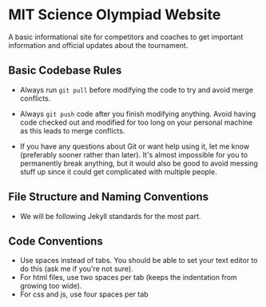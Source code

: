 # MIT Science Olympiad Website
A basic informational site for competitors and coaches to get important information and official updates about the tournament.

## Basic Codebase Rules

* Always run ```git pull``` before modifying the code to try and avoid merge conflicts.

* Always ```git push``` code after you finish modifying anything. Avoid having code checked out and modified for too long on your personal machine as this leads to merge conflicts.

* If you have any questions about Git or want help using it, let me know (preferably sooner rather than later). It's almost impossible for you to permanently break anything, but it would also be good to avoid messing stuff up since it could get complicated with multiple people.

## File Structure and Naming Conventions
* We will be following Jekyll standards for the most part.

## Code Conventions
* Use spaces instead of tabs. You should be able to set your text editor to do this (ask me if you're not sure).
* For html files, use two spaces per tab (keeps the indentation from growing too wide).
* For css and js, use four spaces per tab

